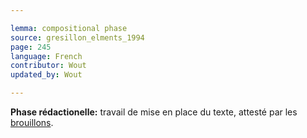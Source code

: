 ```yaml
---

lemma: compositional phase
source: gresillon_elments_1994
page: 245
language: French
contributor: Wout
updated_by: Wout

---
```


**Phase rédactionelle:** travail de mise en place du texte, attesté par les [brouillons](draft.html).
